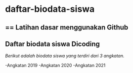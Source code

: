 # daftar-biodata-siswa
==
Latihan dasar menggunakan Github
--
Daftar biodata siswa Dicoding
--
*Berikut adalah biodata siswa yang terdiri dari 3 angkatan.*

-Angkatan 2019
-Angkatan 2020
-Angkatan 2021
